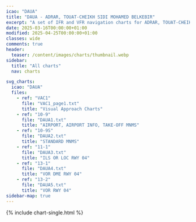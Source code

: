 ```yaml
---
icao: "DAUA" 
title: "DAUA - ADRAR, TOUAT-CHEIKH SIDI MOHAMED BELKEBIR"
excerpt: "A set of IFR and VFR navigation charts for ADRAR, TOUAT-CHEIKH SIDI MOHAMED BELKEBIR Airport"
date: 2025-03-16T00:00:00+01:00
modified: 2025-04-25T00:00:00+01:00
classes: wide
comments: true
header:
  teaser: /content/images/charts/thumbnail.webp
sidebar:
  title: "All charts"
  nav: charts

svg_charts:
  icao: "DAUA"
  files:
    - ref: "VAC1"
      file: "VAC1_page1.txt"
      title: "Visual Approach Charts"
    - ref: "10-9"
      file: "DAUA1.txt"
      title: "AIRPORT, AIRPORT INFO, TAKE-OFF MNMS"
    - ref: "10-9S"
      file: "DAUA2.txt"
      title: "STANDARD MNMS"
    - ref: "11-1"
      file: "DAUA3.txt"
      title: "ILS OR LOC RWY 04"
    - ref: "13-1"
      file: "DAUA4.txt"
      title: "VOR DME RWY 04"
    - ref: "13-2"
      file: "DAUA5.txt"
      title: "VOR RWY 04"
sidebar-map: true
---
```


{% include chart-single.html %}
